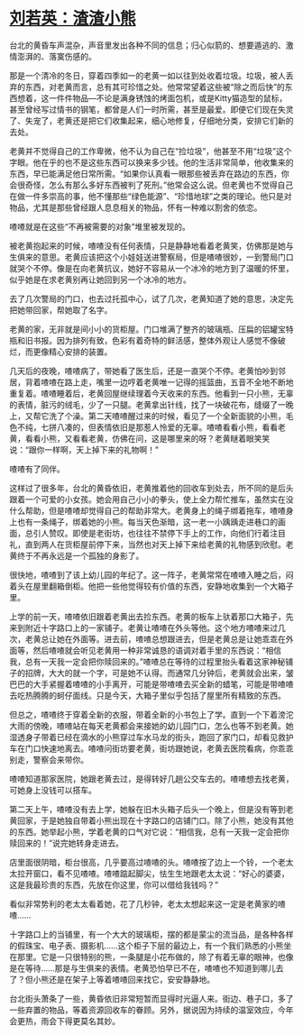 # [刘若英：渣渣小熊](http://www.kanunu8.com/book/4109/45258.html)

<link href="../../../css/style.css" rel="stylesheet" type="text/css" />

<div class="p">

台北的黄昏车声混杂，声音里发出各种不同的信息；归心似箭的、想要遁逃的、激情澎湃的、落寞伤感的。

那是一个清冷的冬日，穿着四季如一的老黄一如以往到处收着垃圾。垃圾，被人丢弃的东西，对老黄而言，总有其可珍惜之处。他常常望着这些被“除之而后快”的东西想着，这一件件物品—不论是满身锈蚀的烤面包机，或是Kitty猫造型的鼠标，甚至曾经写过情书的钢笔，都曾是人们一时所需，甚至是最爱。即便它们现在失灵了、失宠了，老黄还是把它们收集起来，细心地修复，仔细地分类，安排它们新的去处。

老黄并不觉得自己的工作卑微，他不认为自己在“捡垃圾”，他甚至不用“垃圾”这个字眼。他在乎的也不是这些东西可以换来多少钱。他的生活非常简单，他收集来的东西，早已能满足他日常所需。“如果你认真看一眼那些被丢弃在路边的东西，你会很奇怪，怎么有那么多好东西被判了死刑。”他常会这么说。但老黄也不觉得自己在做一件多崇高的事，他不懂那些“绿色能源”、“珍惜地球”之类的理论。他只是对物品，尤其是那些曾经跟人息息相关的物品，怀有一种难以割舍的依恋。

喳喳就是在这些“不再被需要的对象”堆里被发现的。

被老黄抱起来的时候，喳喳没有任何表情，只是静静地看着老黄笑，仿佛那是她与生俱来的意思。老黄应该把这个小娃娃送进警察局，但是喳喳很妙，一到警局门口就哭个不停。像是在向老黄抗议，她好不容易从一个冰冷的地方到了温暖的怀里，似乎她是在求老黄别再让她回到另一个冰冷的地方。

去了几次警局的门口，也去过托孤中心，试了几次，老黄知道了她的意思，决定先把她带回家，帮她取了名字。

老黄的家，无非就是间小小的货柜屋。门口堆满了整齐的玻璃瓶、压扁的铝罐宝特瓶和旧书报。因为排列有致，色彩有着奇特的鲜活感，整体外观让人感觉不像破烂，而更像精心安排的装置。

几天后的夜晚，喳喳病了，带她看了医生后，还是一直哭个不停。老黄怕吵到邻居，背着喳喳在路上走，嘴里一边哼着老黄唯一记得的摇篮曲，五音不全地不断地重复着。喳喳睡着后，老黄回屋继续理着今天收来的东西。他看到一只小熊，无辜的表情，脏污的绒毛，少了一只腿。老黄拿出针线，找了一块破花布，缝缀了一晚上，又帮它洗了个澡。第二天喳喳醒过来的时候，看见了一个全新面貌的小熊，毛色不纯，七拼八凑的，但表情依旧是那惹人怜爱的无辜。喳喳看看小熊，看看老黄，看看小熊，又看看老黄，仿佛在问，这是哪里来的呀？老黄瞇着眼笑笑说：“跟你一样啊，天上掉下来的礼物啊！”

喳喳有了同伴。

这样过了很多年，台北的黄昏依旧，老黄推着他的回收车到处去，所不同的是后头跟着一个可爱的小女孩。她会用自己小小的拳头，使上全力帮忙推车，虽然实在没什么帮助，但是喳喳却觉得自己的帮助非常大。老黄身上的绳子绑着拖车，喳喳身上也有一条绳子，绑着她的小熊。每当天色渐暗，这一老一小踽踽走进巷口的画面，总引人赞叹。即使是老街坊，也往往不禁停下手上的工作，向他们行着注目礼，直到两人在货柜屋前停下来，当然也对天上掉下来给老黄的礼物感到欣慰。老黄终于不再永远是一个孤独的身影了。

很快地，喳喳到了该上幼儿园的年纪了。这一阵子，老黄常常在喳喳入睡之后，闷着头在屋里翻箱倒柜。他把一些他觉得较有价值的东西，安静地收集到一个大箱子里。

上学的前一天，喳喳依旧跟着老黄出去捡东西。老黄的板车上驮着那口大箱子，先来到附近十字路口上的一家铺子。老黄让喳喳在外头等他。这个地方喳喳来过几次，老黄总让她在外面等。进去前，喳喳总想跟进去，但是老黄总是让她乖乖在外面等，然后喳喳就会听见老黄用一种非常诚恳的语调对着手里的东西说：“相信我，总有一天我一定会把你赎回来的。”喳喳总在等待的过程里抬头看着这家神秘铺子的招牌，大大的就一个字，可是她不认得。而通常几分钟后，老黄就会出来，皱巴巴的大手紧握着喳喳的小手离开，可能是带喳喳去买全新的蜡笔，可能是带喳喳去吃热腾腾的蚵仔面线。只是今天，大箱子里似乎包括了屋里所有精致的东西。

但总之，喳喳终于穿着全新的衣服，带着全新的小书包上了学。直到一个下着滂沱大雨的傍晚，喳喳站在每天老黄都会来接她的幼儿园门口，怎么也等不到老黄。她湿透身子带着已经在滴水的小熊穿过车水马龙的街头，跑回了家门口，却看见救护车在门口快速地离去。喳喳问街坊要老黄，街坊跟她说，老黄去医院看病，你乖乖别走，警察会来带你。

喳喳知道那家医院，她跟老黄去过，是得转好几趟公交车去的。喳喳想去找老黄，可她身上没钱可以搭车。

第二天上午，喳喳没有去上学，她躲在旧木头箱子后头一个晚上，但是没有等到老黄回家，于是她独自带着小熊出现在十字路口的店铺门口。除了小熊，她没有其他的东西。她举起小熊，学着老黄的口气对它说：“相信我，总有一天我一定会把你赎回来的！”说完她转身走进去。

店里面很阴暗，柜台很高，几乎要高过喳喳的头。喳喳按了边上一个铃，一个老太太拉开窗口，看不见喳喳。喳喳踮起脚尖，怯生生地跟老太太说：“好心的婆婆，这是我最珍贵的东西，先放在你这里，你可以借给我钱吗？”

看似非常势利的老太太看着她，花了几秒钟，老太太想起来这一定是老黄家的喳喳……

十字路口上的当铺里，有一个大大的玻璃柜，摆的都是蒙尘的流当品，是各种各样的假珠宝、电子表、摄影机……这个柜子下层的最边上，有一个我们熟悉的小熊坐在那里。它是一只很特别的熊，一条腿是小花布做的，除了有着无辜的眼神，也像是在等待……那是与生俱来的表情。老黄恐怕早已不在，喳喳也不知道到哪儿去了？但小熊还是在架子上等着喳喳回来找它，安安静静地。

台北街头萧条了一些，黄昏依旧非常短暂而显得时光逼人来。街边、巷子口，多了一些弃置的物品，等着资源回收车的眷顾。另外，据说因为持续的温室效应，今年会更热，雨会下得更莫名其妙。
